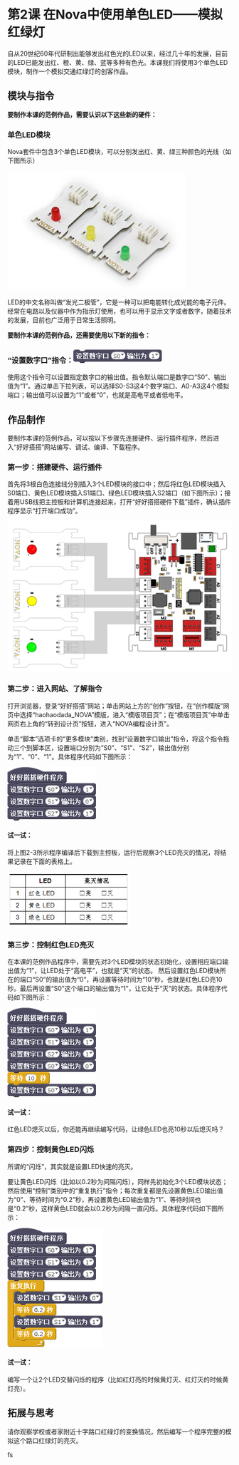 # 第2课  在Nova中使用单色LED——模拟红绿灯

自从20世纪60年代研制出能够发出红色光的LED以来，经过几十年的发展，目前的LED已能发出红、橙、黄、绿、蓝等多种有色光。本课我们将使用3个单色LED模块，制作一个模拟交通红绿灯的创客作品。

## 模块与指令

**要制作本课的范例作品，需要认识以下这些新的硬件：**

### 单色LED模块

Nova套件中包含3个单色LED模块，可以分别发出红、黄、绿三种颜色的光线（如下图所示）

![](../../.gitbook/assets/sa2-1.png)

LED的中文名称叫做“发光二极管”，它是一种可以把电能转化成光能的电子元件。经常在电路以及仪器中作为指示灯使用，也可以用于显示文字或者数字，随着技术的发展，目前也广泛用于日常生活照明。

**要制作本课的范例作品，还需要使用以下新的指令：**

### “设置数字口”指令：![](../../.gitbook/assets/sa2a.png)

使用这个指令可以设置指定数字口的输出值。指令默认端口是数字口“S0”、输出值为“1”。通过单击下拉列表，可以选择S0-S3这4个数字端口、A0-A3这4个模拟端口；输出值可以设置为“1”或者“0”，也就是高电平或者低电平。

## 作品制作

要制作本课的范例作品，可以按以下步骤先连接硬件、运行插件程序，然后进入“好好搭搭”网站编写、调试、编译、下载程序。

### 第一步：搭建硬件、运行插件

首先将3根白色连接线分别插入3个LED模块的接口中；然后将红色LED模块插入S0端口、黄色LED模块插入S1端口、绿色LED模块插入S2端口（如下图所示）；接着用USB线把主控板和计算机连接起来，打开“好好搭搭硬件下载”插件，确认插件程序显示“打开端口成功”。

![](../../.gitbook/assets/sa2-2.png)

### 第二步：进入网站、了解指令

打开浏览器，登录“好好搭搭”网站；单击网站上方的“创作”按钮，在“创作模版”网页中选择“haohaodada\_NOVA”模版，进入“模版项目页”；在“模版项目页”中单击网页右上角的“转到设计页”按钮，进入“NOVA编程设计页”。

单击“脚本”选项卡的“更多模块”类别，找到“设置数字口输出”指令，将这个指令拖动三个到脚本区，设置端口分别为“S0”、“S1”、“S2”，输出值分别为“1”、“0”、“1”。具体程序代码如下图所示：

![](../../.gitbook/assets/sa2-3.png)

#### 试一试：

将上图2-3所示程序编译后下载到主控板，运行后观察3个LED亮灭的情况，将结果记录在下面的表格上。

![](../../.gitbook/assets/sa2-3-5.png)

### 第三步：控制红色LED亮灭

在本课的范例作品程序中，需要先对3个LED模块的状态初始化，设置相应端口输出值为“1”，让LED处于“高电平”，也就是“灭”的状态。 然后设置红色LED模块所在的端口“S0”的输出值为“0”，再设置等待时间为“10”秒，也就是红色LED亮10秒。最后再设置“S0”这个端口的输出值为“1”，让它处于“灭”的状态。具体程序代码如下图所示：

![](../../.gitbook/assets/sa2-4.png)

#### 试一试：

红色LED熄灭以后，你还能再继续编写代码，让绿色LED也亮10秒以后熄灭吗？

### 第四步：控制黄色LED闪烁

所谓的“闪烁”，其实就是设置LED快速的亮灭。

要让黄色LED闪烁（比如以0.2秒为间隔闪烁），同样先初始化3个LED模块状态；然后使用“控制”类别中的“重复执行”指令；每次重复都是先设置黄色LED输出值为“0”、等待时间为“0.2”秒，再设置黄色LED输出值为“1”、等待时间也是“0.2”秒，这样黄色LED就会以0.2秒为间隔一直闪烁。具体程序代码如下图所示：

![](../../.gitbook/assets/sa2-5.png)

#### 试一试：

编写一个让2个LED交替闪烁的程序（比如红灯亮的时候黄灯灭、红灯灭的时候黄灯亮）。

## 拓展与思考

请你观察学校或者家附近十字路口红绿灯的变换情况，然后编写一个程序完整的模拟这个路口红绿灯的亮灭。

fs

